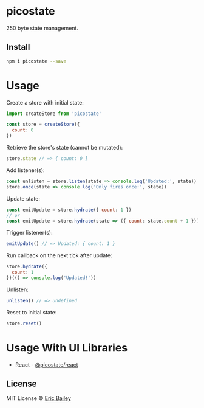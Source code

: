 # picostate
250 byte state management.

## Install
```bash
npm i picostate --save
```

# Usage
Create a store with initial state:
```javascript
import createStore from 'picostate'

const store = createStore({
  count: 0
})
```
Retrieve the store's state (cannot be mutated):
```javascript
store.state // => { count: 0 }
```
Add listener(s):
```javascript
const unlisten = store.listen(state => console.log('Updated:', state))
store.once(state => console.log('Only fires once:', state))
```
Update state:
```javascript
const emitUpdate = store.hydrate({ count: 1 })
// or
const emitUpdate = store.hydrate(state => ({ count: state.count + 1 }))
```
Trigger listener(s):
```javascript
emitUpdate() // => Updated: { count: 1 }
```
Run callback on the next tick after update:
```javascript
store.hydrate({
  count: 1
})(() => console.log('Updated!'))
```
Unlisten:
```javascript
unlisten() // => undefined
```
Reset to initial state:
```javascript
store.reset()
```

# Usage With UI Libraries
- React - [@picostate/react](https://github.com/estrattonbailey/picostate-react)

## License
MIT License © [Eric Bailey](https://estrattonbailey.com)
